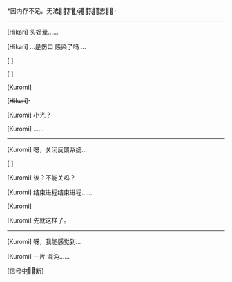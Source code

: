 *因内存不足҈҈，无法҈̧҇己̴̧͠ ļ̷͠ 记̸̕͜  ų̵͠整̶̨͠-҈̨҇口̶̧͞志。̅̕

***

[Hikari] 头好晕……

[Hikari] …是伤口 感染了吗 …

[      ]

[      ]

[Kuromi] 

[~~Hikari~~]-

[Kuromi] 小光？

[Kuromi] ……

***

[Kuromi] 嗯，关闭反馈系统…

[      ]

[Kuromi] 诶？不能关吗？

[Kuromi] 结束进程结束进程……

[Kuromi]

[Kuromi] 先就这样了。

***

[Kuromi] 呀，我能感觉到…

[Kuromi] 一片 混沌……

[信号中҉͜͡断̶̧̛断]
